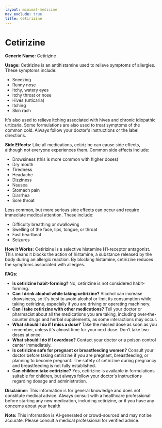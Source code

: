 ```yaml
---
layout: minimal-medicine
nav_exclude: true
title: Cetirizine
---
```


# Cetirizine

**Generic Name:** Cetirizine

**Usage:** Cetirizine is an antihistamine used to relieve symptoms of allergies.  These symptoms include:

* Sneezing
* Runny nose
* Itchy, watery eyes
* Itchy throat or nose
* Hives (urticaria)
* Itching
* Skin rash

It's also used to relieve itching associated with hives and chronic idiopathic urticaria.  Some formulations are also used to treat symptoms of the common cold.  Always follow your doctor's instructions or the label directions.

**Side Effects:**  Like all medications, cetirizine can cause side effects, although not everyone experiences them.  Common side effects include:

* Drowsiness (this is more common with higher doses)
* Dry mouth
* Tiredness
* Headache
* Dizziness
* Nausea
* Stomach pain
* Diarrhea
* Sore throat

Less common, but more serious side effects can occur and require immediate medical attention.  These include:

* Difficulty breathing or swallowing
* Swelling of the face, lips, tongue, or throat
* Fast heartbeat
* Seizures


**How it Works:** Cetirizine is a selective histamine H1-receptor antagonist.  This means it blocks the action of histamine, a substance released by the body during an allergic reaction.  By blocking histamine, cetirizine reduces the symptoms associated with allergies.


**FAQs:**

* **Is cetirizine habit-forming?** No, cetirizine is not considered habit-forming.
* **Can I drink alcohol while taking cetirizine?**  Alcohol can increase drowsiness, so it's best to avoid alcohol or limit its consumption while taking cetirizine, especially if you are driving or operating machinery.
* **Can I take cetirizine with other medications?**  Tell your doctor or pharmacist about all the medications you are taking, including over-the-counter drugs and herbal supplements, as some interactions may occur.
* **What should I do if I miss a dose?** Take the missed dose as soon as you remember, unless it's almost time for your next dose.  Don't take two doses at once.
* **What should I do if I overdose?** Contact your doctor or a poison control center immediately.
* **Is cetirizine safe for pregnant or breastfeeding women?**  Consult your doctor before taking cetirizine if you are pregnant, breastfeeding, or planning to become pregnant.  The safety of cetirizine during pregnancy and breastfeeding is not fully established.
* **Can children take cetirizine?**  Yes, cetirizine is available in formulations suitable for children, but always follow your doctor's instructions regarding dosage and administration.


**Disclaimer:** This information is for general knowledge and does not constitute medical advice.  Always consult with a healthcare professional before starting any new medication, including cetirizine, or if you have any concerns about your health.


**Note:** This information is AI-generated or crowd-sourced and may not be accurate. Please consult a medical professional for verified advice.